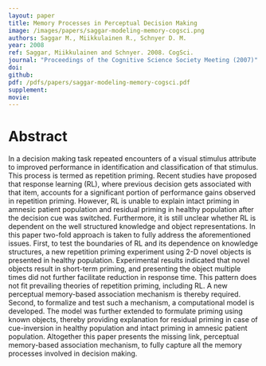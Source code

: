 ```yaml
---
layout: paper
title: Memory Processes in Perceptual Decision Making 
image: /images/papers/saggar-modeling-memory-cogsci.png
authors: Saggar M., Miikkulainen R., Schnyer D. M.
year: 2008
ref: Saggar, Miikkulainen and Schnyer. 2008. CogSci.
journal: "Proceedings of the Cognitive Science Society Meeting (2007)"
doi: 
github: 
pdf: /pdfs/papers/saggar-modeling-memory-cogsci.pdf
supplement: 
movie: 
---
```


# Abstract

In a decision making task repeated encounters of a visual
stimulus attribute to improved performance in identification
and classification of that stimulus. This process is termed as
repetition priming. Recent studies have proposed that
response learning (RL), where previous decision gets
associated with that item, accounts for a significant portion of
performance gains observed in repetition priming. However,
RL is unable to explain intact priming in amnesic patient
population and residual priming in healthy population after
the decision cue was switched. Furthermore, it is still unclear
whether RL is dependent on the well structured knowledge
and object representations. In this paper two-fold approach is
taken to fully address the aforementioned issues. First, to test
the boundaries of RL and its dependence on knowledge
structures, a new repetition priming experiment using 2-D
novel objects is presented in healthy population. Experimental
results indicated that novel objects result in short-term
priming, and presenting the object multiple times did not
further facilitate reduction in response time. This pattern does
not fit prevailing theories of repetition priming, including RL.
A new perceptual memory-based association mechanism is
thereby required. Second, to formalize and test such a
mechanism, a computational model is developed. The model
was further extended to formulate priming using known
objects, thereby providing explanation for residual priming in
case of cue-inversion in healthy population and intact priming
in amnesic patient population. Altogether this paper presents
the missing link, perceptual memory-based association
mechanism, to fully capture all the memory processes
involved in decision making. 